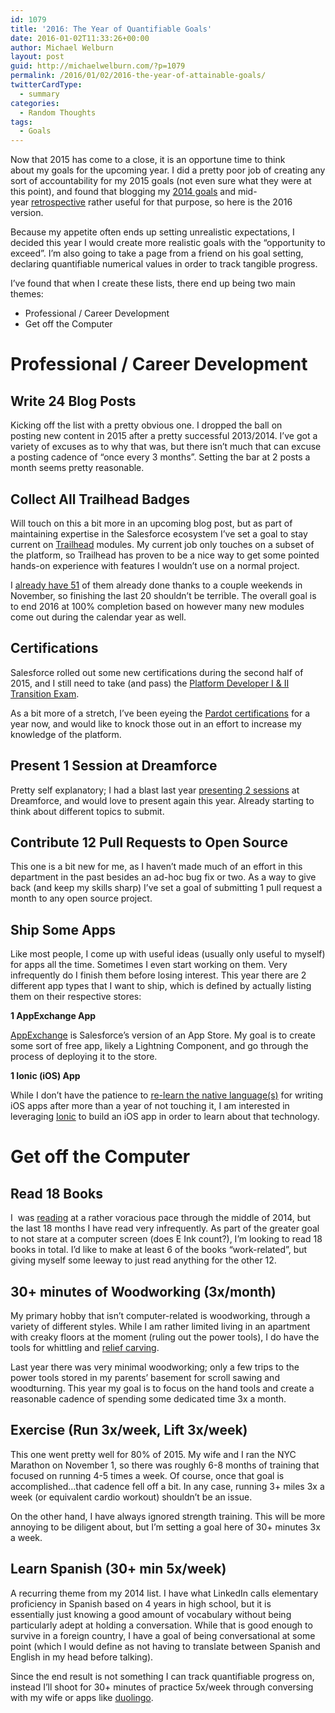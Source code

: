 ```yaml
---
id: 1079
title: '2016: The Year of Quantifiable Goals'
date: 2016-01-02T11:33:26+00:00
author: Michael Welburn
layout: post
guid: http://michaelwelburn.com/?p=1079
permalink: /2016/01/02/2016-the-year-of-attainable-goals/
twitterCardType:
  - summary
categories:
  - Random Thoughts
tags:
  - Goals
---
```

Now that 2015 has come to a close, it is an opportune time to think about my goals for the upcoming year. I did a pretty poor job of creating any sort of accountability for my 2015 goals (not even sure what they were at this point), and found that blogging my <a href="http://michaelwelburn.com/2014/01/01/new-years-resolutions-for-2014/" target="_blank">2014 goals</a> and mid-year <a href="http://michaelwelburn.com/2014/07/24/catching-2014-goals/" target="_blank">retrospective</a> rather useful for that purpose, so here is the 2016 version.

<!--more-->

Because my appetite often ends up setting unrealistic expectations, I decided this year I would create more realistic goals with the &#8220;opportunity to exceed&#8221;. I&#8217;m also going to take a page from a friend on his goal setting, declaring quantifiable numerical values in order to track tangible progress.

I&#8217;ve found that when I create these lists, there end up being two main themes:

  * Professional / Career Development
  * Get off the Computer

# Professional / Career Development

## Write 24 Blog Posts

Kicking off the list with a pretty obvious one. I dropped the ball on posting new content in 2015 after a pretty successful 2013/2014. I&#8217;ve got a variety of excuses as to why that was, but there isn&#8217;t much that can excuse a posting cadence of &#8220;once every 3 months&#8221;. Setting the bar at 2 posts a month seems pretty reasonable.

## Collect All Trailhead Badges

Will touch on this a bit more in an upcoming blog post, but as part of maintaining expertise in the Salesforce ecosystem I&#8217;ve set a goal to stay current on <a href="https://developer.salesforce.com/trailhead" target="_blank">Trailhead</a> modules. My current job only touches on a subset of the platform, so Trailhead has proven to be a nice way to get some pointed hands-on experience with features I wouldn&#8217;t use on a normal project.

I <a href="https://developer.salesforce.com/forums/ForumsTrailheadProfile?userId=005F00000043LNOIA2" target="_blank">already have 51</a> of them already done thanks to a couple weekends in November, so finishing the last 20 shouldn&#8217;t be terrible. The overall goal is to end 2016 at 100% completion based on however many new modules come out during the calendar year as well.

## Certifications

Salesforce rolled out some new certifications during the second half of 2015, and I still need to take (and pass) the <a href="http://www.salesforce.com/campaigns/success-services/developer-certification-in-progress.jsp" target="_blank">Platform Developer I & II Transition Exam</a>.

As a bit more of a stretch, I&#8217;ve been eyeing the <a href="http://certification.salesforce.com/pardot" target="_blank">Pardot certifications</a> for a year now, and would like to knock those out in an effort to increase my knowledge of the platform.

## Present 1 Session at Dreamforce

Pretty self explanatory; I had a blast last year <a href="http://michaelwelburn.com/2015/10/02/a-belated-dreamforce-2015/" target="_blank">presenting 2 sessions</a> at Dreamforce, and would love to present again this year. Already starting to think about different topics to submit.

## Contribute 12 Pull Requests to Open Source

This one is a bit new for me, as I haven&#8217;t made much of an effort in this department in the past besides an ad-hoc bug fix or two. As a way to give back (and keep my skills sharp) I&#8217;ve set a goal of submitting 1 pull request a month to any open source project.

## Ship Some Apps

Like most people, I come up with useful ideas (usually only useful to myself) for apps all the time. Sometimes I even start working on them. Very infrequently do I finish them before losing interest. This year there are 2 different app types that I want to ship, which is defined by actually listing them on their respective stores:

**1 AppExchange App**

<a href="http://appexchange.salesforce.com/" target="_blank">AppExchange</a> is Salesforce&#8217;s version of an App Store. My goal is to create some sort of free app, likely a Lightning Component, and go through the process of deploying it to the store.

**1 Ionic (iOS) App**

While I don&#8217;t have the patience to <a href="http://michaelwelburn.com/2014/08/13/goal-accomplished-incredibly-simple-native-ios-app-app-store/" target="_blank">re-learn the native language(s)</a> for writing iOS apps after more than a year of not touching it, I am interested in leveraging <a href="http://ionicframework.com/" target="_blank">Ionic</a> to build an iOS app in order to learn about that technology.

# Get off the Computer

## Read 18 Books

I  was <a href="https://www.goodreads.com/mwelburn" target="_blank">reading</a> at a rather voracious pace through the middle of 2014, but the last 18 months I have read very infrequently. As part of the greater goal to not stare at a computer screen (does E Ink count?), I&#8217;m looking to read 18 books in total. I&#8217;d like to make at least 6 of the books &#8220;work-related&#8221;, but giving myself some leeway to just read anything for the other 12.

## 30+ minutes of Woodworking (3x/month)

My primary hobby that isn&#8217;t computer-related is woodworking, through a variety of different styles. While I am rather limited living in an apartment with creaky floors at the moment (ruling out the power tools), I do have the tools for whittling and <a href="http://michaelwelburn.com/2014/07/20/relief-carving-apartment/" target="_blank">relief carving</a>.

Last year there was very minimal woodworking; only a few trips to the power tools stored in my parents&#8217; basement for scroll sawing and woodturning. This year my goal is to focus on the hand tools and create a reasonable cadence of spending some dedicated time 3x a month.

## Exercise (Run 3x/week, Lift 3x/week)

This one went pretty well for 80% of 2015. My wife and I ran the NYC Marathon on November 1, so there was roughly 6-8 months of training that focused on running 4-5 times a week. Of course, once that goal is accomplished&#8230;that cadence fell off a bit. In any case, running 3+ miles 3x a week (or equivalent cardio workout) shouldn&#8217;t be an issue.

On the other hand, I have always ignored strength training. This will be more annoying to be diligent about, but I&#8217;m setting a goal here of 30+ minutes 3x a week.

## Learn Spanish (30+ min 5x/week)

A recurring theme from my 2014 list. I have what LinkedIn calls elementary proficiency in Spanish based on 4 years in high school, but it is essentially just knowing a good amount of vocabulary without being particularly adept at holding a conversation. While that is good enough to survive in a foreign country, I have a goal of being conversational at some point (which I would define as not having to translate between Spanish and English in my head before talking).

Since the end result is not something I can track quantifiable progress on, instead I&#8217;ll shoot for 30+ minutes of practice 5x/week through conversing with my wife or apps like <a href="https://www.duolingo.com/" target="_blank">duolingo</a>.